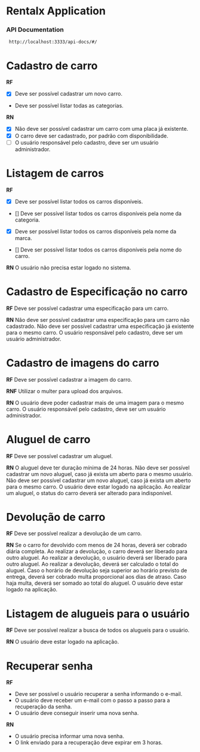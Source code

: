 # Rentalx Application

### API Documentation
`` http://localhost:3333/api-docs/#/``

# Cadastro de carro

**RF**
- [x] Deve ser possível cadastrar um novo carro. 
* Deve ser possível listar todas as categorias.

**RN**

- [x] Não deve ser possível cadastrar um carro com uma placa já existente.
- [x] O carro deve ser cadastrado, por padrão com disponibilidade.
- [ ] O usuário responsável pelo cadastro, deve ser um usuário administrador.

# Listagem de carros

**RF**
- [x] Deve ser possível listar todos os carros disponíveis.
- [] Deve ser possível listar todos os carros disponíveis pela nome da categoria.
- [x] Deve ser possível listar todos os carros disponíveis pela nome da marca.
- [] Deve ser possível listar todos os carros disponíveis pela nome do carro.

**RN**
O usuário não precisa estar logado no sistema.

# Cadastro de Especificação no carro

**RF**
Deve ser possível cadastrar uma especificação para um carro.

**RN**
Não deve ser possível cadastrar uma especificação para um carro não cadastrado.
Não deve ser possível cadastrar uma especificação já existente para o mesmo carro.
O usuário responsável pelo cadastro, deve ser um usuário administrador.

# Cadastro de imagens do carro

**RF**
Deve ser possível cadastrar a imagem do carro.

**RNF**
Utilizar o multer para upload dos arquivos.

**RN**
O usuário deve poder cadastrar mais de uma imagem para o mesmo carro.
O usuário responsável pelo cadastro, deve ser um usuário administrador.

# Aluguel de carro

**RF**
Deve ser possível cadastrar um aluguel.

**RN**
O aluguel deve ter duração mínima de 24 horas.
Não deve ser possível cadastrar um novo aluguel, caso já exista um aberto para o mesmo usuário.
Não deve ser possível cadastrar um novo aluguel, caso já exista um aberto para o mesmo carro.
O usuário deve estar logado na aplicação.
Ao realizar um aluguel, o status do carro deverá ser alterado para indisponível.

# Devolução de carro

**RF**
Deve ser possível realizar a devolução de um carro.

**RN**
Se o carro for devolvido com menos de 24 horas, deverá ser cobrado diária completa.
Ao realizar a devolução, o carro deverá ser liberado para outro aluguel.
Ao realizar a devolução, o usuário deverá ser liberado para outro aluguel.
Ao realizar a devolução, deverá ser calculado o total do aluguel.
Caso o horário de devolução seja superior ao horário previsto de entrega, deverá ser cobrado
multa proporcional aos dias de atraso.
Caso haja multa, deverá ser somado ao total do aluguel.
O usuário deve estar logado na aplicação.

# Listagem de alugueis para o usuário

**RF**
Deve ser possível realizar a busca de todos os alugueis para o usuário.

**RN**
O usuário deve estar logado na aplicação.

# Recuperar senha

**RF**
- Deve ser possível o usuário recuperar a senha informando o e-mail.
- O usuário deve receber um e-mail com o passo a passo para a recuperação da senha.
- O usuário deve conseguir inserir uma nova senha.

**RN**
- O usuário precisa informar uma nova senha.
- O link enviado para a recuperação deve expirar em 3 horas.